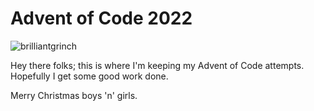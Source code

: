 # Advent of Code 2022
![brilliantgrinch](brillygrinch)

Hey there folks; this is where I'm keeping my Advent of Code attempts. Hopefully I get some good work done. 

Merry Christmas boys 'n' girls.

[brillygrinch]: https://media.giphy.com/media/3otPoFIPdGqzjUWpeE/giphy.gif
